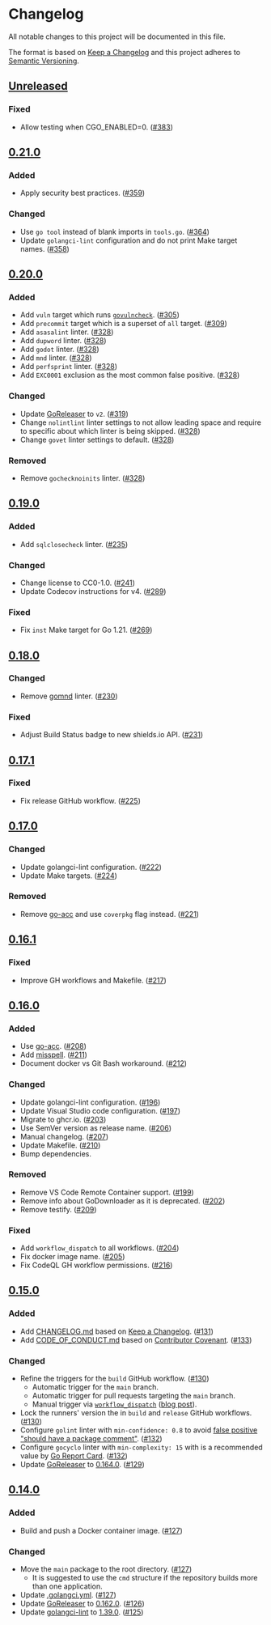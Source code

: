 # Changelog

All notable changes to this project will be documented in this file.

The format is based on [Keep a Changelog](https://keepachangelog.com/en/1.1.0/)
and this project adheres to [Semantic Versioning](https://semver.org/spec/v2.0.0.html).

## [Unreleased](https://github.com/golang-templates/seed/compare/v0.21.0...HEAD)

### Fixed

- Allow testing when CGO_ENABLED=0. ([#383](https://github.com/golang-templates/seed/pull/383))

## [0.21.0](https://github.com/golang-templates/seed/releases/tag/v0.21.0)

### Added

- Apply security best practices. ([#359](https://github.com/golang-templates/seed/pull/359))

### Changed

- Use `go tool` instead of blank imports in `tools.go`. ([#364](https://github.com/golang-templates/seed/pull/364))
- Update `golangci-lint` configuration and do not print Make target names. ([#358](https://github.com/golang-templates/seed/pull/358))

## [0.20.0](https://github.com/golang-templates/seed/releases/tag/v0.20.0)

### Added

- Add `vuln` target which runs [`govulncheck`](https://pkg.go.dev/golang.org/x/vuln/cmd/govulncheck). ([#305](https://github.com/golang-templates/seed/pull/305))
- Add `precommit` target which is a superset of `all` target. ([#309](https://github.com/golang-templates/seed/pull/309))
- Add `asasalint` linter. ([#328](https://github.com/golang-templates/seed/pull/328))
- Add `dupword` linter. ([#328](https://github.com/golang-templates/seed/pull/328))
- Add `godot` linter. ([#328](https://github.com/golang-templates/seed/pull/328))
- Add `mnd` linter. ([#328](https://github.com/golang-templates/seed/pull/328))
- Add `perfsprint` linter. ([#328](https://github.com/golang-templates/seed/pull/328))
- Add `EXC0001` exclusion as the most common false positive. ([#328](https://github.com/golang-templates/seed/pull/328))

### Changed

- Update [GoReleaser](https://github.com/goreleaser/goreleaser) to `v2`. ([#319](https://github.com/golang-templates/seed/pull/319))
- Change `nolintlint` linter settings to not allow leading space and require to specific about which linter is being skipped. ([#328](https://github.com/golang-templates/seed/pull/328))
- Change `govet` linter settings to default. ([#328](https://github.com/golang-templates/seed/pull/328))

### Removed

- Remove `gochecknoinits` linter. ([#328](https://github.com/golang-templates/seed/pull/328))

## [0.19.0](https://github.com/golang-templates/seed/releases/tag/v0.19.0)

### Added

- Add `sqlclosecheck` linter. ([#235](https://github.com/golang-templates/seed/pull/235))

### Changed

- Change license to CC0-1.0. ([#241](https://github.com/golang-templates/seed/pull/241))
- Update Codecov instructions for v4. ([#289](https://github.com/golang-templates/seed/pull/289))

### Fixed

- Fix `inst` Make target for Go 1.21. ([#269](https://github.com/golang-templates/seed/pull/269))

## [0.18.0](https://github.com/golang-templates/seed/releases/tag/v0.18.0)

### Changed

- Remove [gomnd](https://github.com/tommy-muehle/go-mnd) linter. ([#230](https://github.com/golang-templates/seed/pull/230))

### Fixed

- Adjust Build Status badge to new shields.io API. ([#231](https://github.com/golang-templates/seed/pull/231))

## [0.17.1](https://github.com/golang-templates/seed/releases/tag/v0.17.1)

### Fixed

- Fix release GitHub workflow. ([#225](https://github.com/golang-templates/seed/pull/225))

## [0.17.0](https://github.com/golang-templates/seed/releases/tag/v0.17.0)

### Changed

- Update golangci-lint configuration. ([#222](https://github.com/golang-templates/seed/pull/222))
- Update Make targets. ([#224](https://github.com/golang-templates/seed/pull/224))

### Removed

- Remove [go-acc](https://github.com/ory/go-acc) and use `coverpkg` flag instead. ([#221](https://github.com/golang-templates/seed/pull/221))

## [0.16.1](https://github.com/golang-templates/seed/releases/tag/v0.16.1)

### Fixed

- Improve GH workflows and Makefile. ([#217](https://github.com/golang-templates/seed/pull/217))

## [0.16.0](https://github.com/golang-templates/seed/releases/tag/v0.16.0)

### Added

- Use [go-acc](https://github.com/ory/go-acc). ([#208](https://github.com/golang-templates/seed/pull/208))
- Add [misspell](https://github.com/client9/misspell). ([#211](https://github.com/golang-templates/seed/pull/211))
- Document docker vs Git Bash workaround. ([#212](https://github.com/golang-templates/seed/pull/212))

### Changed

- Update golangci-lint configuration. ([#196](https://github.com/golang-templates/seed/pull/196))
- Update Visual Studio code configuration. ([#197](https://github.com/golang-templates/seed/pull/197))
- Migrate to ghcr.io. ([#203](https://github.com/golang-templates/seed/pull/203))
- Use SemVer version as release name. ([#206](https://github.com/golang-templates/seed/pull/206))
- Manual changelog. ([#207](https://github.com/golang-templates/seed/pull/207))
- Update Makefile. ([#210](https://github.com/golang-templates/seed/pull/210))
- Bump dependencies.

### Removed

- Remove VS Code Remote Container support. ([#199](https://github.com/golang-templates/seed/pull/199))
- Remove info about GoDownloader as it is deprecated. ([#202](https://github.com/golang-templates/seed/pull/202))
- Remove testify. ([#209](https://github.com/golang-templates/seed/pull/209))

### Fixed

- Add `workflow_dispatch` to all workflows. ([#204](https://github.com/golang-templates/seed/pull/204))
- Fix docker image name. ([#205](https://github.com/golang-templates/seed/pull/205))
- Fix CodeQL GH workflow permissions. ([#216](https://github.com/golang-templates/seed/pull/216))

## [0.15.0](https://github.com/golang-templates/seed/releases/tag/v0.15.0)

### Added

- Add [CHANGELOG.md](CHANGELOG.md) based on [Keep a Changelog](https://keepachangelog.com/en/1.1.0/). ([#131](https://github.com/golang-templates/seed/pull/131))
- Add [CODE_OF_CONDUCT.md](CODE_OF_CONDUCT.md) based on [Contributor Covenant](https://www.contributor-covenant.org/version/2/0/code_of_conduct/). ([#133](https://github.com/golang-templates/seed/pull/133))

### Changed

- Refine the triggers for the `build` GitHub workflow. ([#130](https://github.com/golang-templates/seed/pull/130))
  - Automatic trigger for the `main` branch.
  - Automatic trigger for pull requests targeting the `main` branch.
  - Manual trigger via [`workflow_dispatch`](https://docs.github.com/en/actions/reference/events-that-trigger-workflows#workflow_dispatch) ([blog post](https://github.blog/changelog/2020-07-06-github-actions-manual-triggers-with-workflow_dispatch/)).
- Lock the runners' version the in `build` and `release` GitHub workflows. ([#130](https://github.com/golang-templates/seed/pull/130))
- Configure `golint` linter with `min-confidence: 0.8` to avoid [false positive "should have a package comment"](https://github.com/golangci/golangci-lint/issues/1556). ([#132](https://github.com/golang-templates/seed/pull/132))
- Configure `gocyclo` linter with `min-complexity: 15` with is a recommended value by [Go Report Card](https://goreportcard.com/). ([#132](https://github.com/golang-templates/seed/pull/132))
- Update [GoReleaser](https://github.com/goreleaser/goreleaser) to [0.164.0](https://github.com/goreleaser/goreleaser/releases/tag/v0.164.0). ([#129](https://github.com/golang-templates/seed/pull/129))

## [0.14.0](https://github.com/golang-templates/seed/releases/tag/v0.14.0)

### Added

- Build and push a Docker container image. ([#127](https://github.com/golang-templates/seed/pull/127))

### Changed

- Move the `main` package to the root directory. ([#127](https://github.com/golang-templates/seed/pull/127))
  - It is suggested to use the `cmd` structure if the repository builds more than one application.
- Update [.golangci.yml](https://github.com/golang-templates/seed/blob/v0.14.0/.golangci.yml). ([#127](https://github.com/golang-templates/seed/pull/127))
- Update [GoReleaser](https://github.com/goreleaser/goreleaser) to [0.162.0](https://github.com/goreleaser/goreleaser/releases/tag/v0.162.0). ([#126](https://github.com/golang-templates/seed/pull/126))
- Update [golangci-lint](https://github.com/golangci/golangci-lint) to [1.39.0](https://github.com/golangci/golangci-lint/releases/tag/v1.39.0). ([#125](https://github.com/golang-templates/seed/pull/125))

<!-- markdownlint-configure-file
MD024:
  # Only check sibling headings
  siblings_only: true
-->
